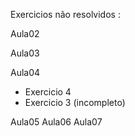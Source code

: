 Exercicios não resolvidos : 

Aula02


Aula03


Aula04

- Exercicio 4
- Exercicio 3 (incompleto)


Aula05
Aula06
Aula07